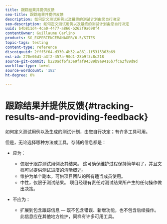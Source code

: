 ```yaml
---
title: 跟踪结果并提供反馈
seo-title: 跟踪结果并提供反馈
description: 如何定义测试用例以及最终的测试计划由您自行决定
seo-description: 如何定义测试用例以及最终的测试计划由您自行决定
uuid: b4b811d4-4ca0-4477-a866-b262f9a698f4
contentOwner: Guillaume Carlino
products: SG_EXPERIENCEMANAGER/6.5/SITES
topic-tags: testing
content-type: reference
discoiquuid: 2fff5f64-d330-4b32-a861-1f5315363b69
exl-id: 270e66d1-a3f2-457a-90d1-28b9f3c8c218
source-git-commit: b220adf6fa3e9faf94389b9a9416b7fca2f89d9d
workflow-type: tm+mt
source-wordcount: '182'
ht-degree: 0%

---
```


# 跟踪结果并提供反馈{#tracking-results-and-providing-feedback}

如何定义测试用例以及生成的测试计划，由您自行决定；有许多工具可用。

但是，无论选择哪种方法或工具，存储的信息都是：

* 应为：

   * 仅限于跟踪测试用例及其结果。 这可确保维护过程保持简单明了，并且文档可以提供测试进度的清晰概述。
   * 维护为单个副本，可供项目团队的所有适当成员使用。
   * 中性，仅限于测试结果。 项目经理有责任对测试结果所产生的任何操作做出决策。

* 不应为：

   * 扩展到包含跟踪信息 — 既不包含错误、新增功能，也不包含后续操作。 此信息应在其他地方维护，同样有许多可用工具。
